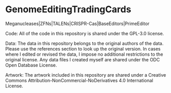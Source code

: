 # GenomeEditingTradingCards
Meganucleases|ZFNs|TALENs|CRISPR-Cas|BaseEditors|PrimeEditor


Code: All of the code in this repository is shared under the GPL-3.0 license.

Data: The data in this repository belongs to the original authors of the data. Please use the references section to look up the original version. In cases where I edited or revised the data, I impose no additional restrictions to the original license. Any data files I created myself are shared under the ODC Open Database License.

Artwork: The artwork included in this repository are shared under a Creative Commons Attribution-NonCommercial-NoDerivatives 4.0 International License.
